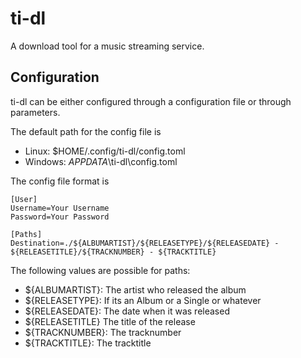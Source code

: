 # ti-dl
A download tool for a music streaming service. 

## Configuration
ti-dl can be either configured through a configuration file or through parameters.

The default path for the config file is
 * Linux: $HOME/.config/ti-dl/config.toml
 * Windows: $APPDATA$\ti-dl\config.toml 
 
 The config file format is
 
 ```
 [User]
 Username=Your Username
 Password=Your Password
 
 [Paths]
 Destination=./${ALBUMARTIST}/${RELEASETYPE}/${RELEASEDATE} - ${RELEASETITLE}/${TRACKNUMBER} - ${TRACKTITLE}
 ```
 
 The following values are possible for paths:
  * ${ALBUMARTIST}: The artist who released the album
  * ${RELEASETYPE}: If its an Album or a Single or whatever
  * ${RELEASEDATE}: The date when it was released
  * ${RELEASETITLE} The title of the release
  * ${TRACKNUMBER}: The tracknumber
  * ${TRACKTITLE}: The tracktitle
  
